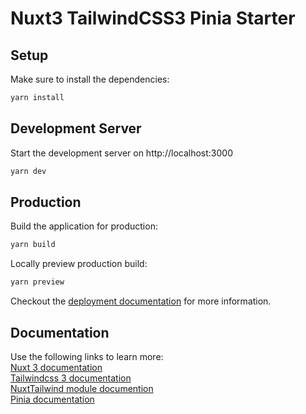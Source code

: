 # Nuxt3 TailwindCSS3 Pinia Starter

## Setup

Make sure to install the dependencies:

```bash
yarn install
```

## Development Server

Start the development server on http://localhost:3000

```bash
yarn dev
```

## Production

Build the application for production:

```bash
yarn build
```

Locally preview production build:

```bash
yarn preview
```

Checkout the [deployment documentation](https://v3.nuxtjs.org/guide/deploy/presets) for more information.

## Documentation

Use the following links to learn more:<br>
[Nuxt 3 documentation](https://v3.nuxtjs.org)<br>
[Tailwindcss 3 documentation](https://tailwindcss.com/docs/installation)<br>
[NuxtTailwind module documention](https://tailwindcss.nuxtjs.org/)<br>
[Pinia documentation](https://pinia.vuejs.org/)<br>

